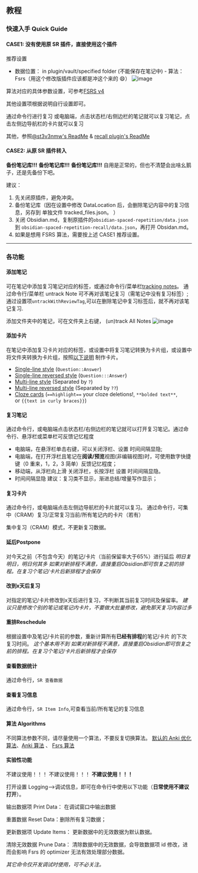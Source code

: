 ## 教程

### 快速入手 Quick Guide

#### CASE1: 没有使用原 SR 插件，直接使用这个插件

推荐设置

-   数据位置： in plugin/vault/specified folder (不能保存在笔记中) - 算法： Fsrs（用这个修改版插件应该都是冲这个来的 😄️）
    ![image](https://github.com/open-spaced-repetition/obsidian-spaced-repetition-recall/assets/9208450/a22d23df-5d11-4b19-9007-e1530e2808be)

算法对应的具体参数设置，可参考[FSRS v4](https://github.com/open-spaced-repetition/fsrs4anki/wiki/The-Algorithm#fsrs-v4)

其他设置项根据说明自行设置即可。

通过命令行进行复习
或电脑端，点击状态栏/右侧边栏的笔记就可以复习笔记，点击左侧边导航栏的卡片就可以复习

其他，参照[@st3v3nmw's ReadMe](https://github.com/st3v3nmw/obsidian-spaced-repetition#readme) & [recall plugin's ReadMe](https://github.com/martin-jw/obsidian-recall)

#### CASE2: 从原 SR 插件转入

**备份笔记库!!!**
**备份笔记库!!!**
**备份笔记库!!!**
自用是正常的，但也不清楚会出啥幺鹅子，还是先备份下吧。

建议：

1. 先关闭原插件，避免冲突。
2. 备份笔记库（因在设置中修改 DataLocation 后，会删除笔记内容中的复习信息，另存到 单独文件 tracked_files.json。 ）
3. 关闭 Obsidian.md，复制原插件的`obsidian-spaced-repetition/data.json` 到 `obsidian-spaced-repetition-recall/data.json`，再打开 Obsidan.md。
4. 如果是想用 FSRS 算法，需要按上述 CASE1 推荐设置。

---

### 各功能

#### 添加笔记

可在笔记中添加复习笔记对应的标签，或通过命令行/菜单栏[tracking notes](https://github.com/martin-jw/obsidian-recall#tracking-notes)。
通过命令行/菜单栏 untrack Note 可不再对该笔记复习（需笔记中没有复习标签）;通过设置项`untrackWithReviewTag`,可以在删除笔记中复习标签后，就不再对该笔记复习.

添加文件夹中的笔记，可在文件夹上右键， (un)track All Notes
![image](https://github.com/open-spaced-repetition/obsidian-spaced-repetition-recall/assets/9208450/163f397c-cc8f-49a6-ab6f-cb929cf91d2d)

#### 添加卡片

在笔记中添加复习卡片对应的标签，或设置中将复习笔记转换为卡片组，或设置中将文件夹转换为卡片组，按照[以下说明](https://github.com/st3v3nmw/obsidian-spaced-repetition#features) 制作卡片。

-   [Single-line style](https://www.stephenmwangi.com/obsidian-spaced-repetition/flashcards/#single-line-basic-remnote-style) (`Question::Answer`)
-   [Single-line reversed style](https://www.stephenmwangi.com/obsidian-spaced-repetition/flashcards/#single-line-reversed) (`Question:::Answer`)
-   [Multi-line style](https://www.stephenmwangi.com/obsidian-spaced-repetition/flashcards/#multi-line-basic) (Separated by `?`)
-   [Multi-line reversed style](https://www.stephenmwangi.com/obsidian-spaced-repetition/flashcards/#multi-line-reversed) (Separated by `??`)
-   [Cloze cards](https://www.stephenmwangi.com/obsidian-spaced-repetition/flashcards/#cloze-cards) (`==highlight==` your cloze deletions!, `**bolded text**`, or `{{text in curly braces}}`)

#### 复习笔记

通过命令行，或电脑端点击状态栏/右侧边栏的笔记就可以打开复习笔记。通过命令行、悬浮栏或菜单栏可反馈记忆程度

-   电脑端，在悬浮栏单击右键，可以关闭浮栏、设置 时间间隔显隐;
-   电脑端，在打开浮栏且笔记在**阅读/预览**视图(非编辑视图)时，可使用数字快捷键（0 重来，1，2，3 简单）反馈记忆程度；
-   移动端，从浮栏向上滑 关闭浮栏，长按浮栏 设置 时间间隔显隐。
-   时间间隔显隐 建议：复习类不显示，渐进总结/增量写作显示；

#### 复习卡片

通过命令行，或电脑端点击左侧边导航栏的卡片就可以复习。
通过命令行，可集中（CRAM）复习/正常复习当前/所有笔记内的卡片（若有）

集中复习（CRAM）模式，不更新复习数据。

#### 延后Postpone
对今天之前（不包含今天）的笔记/卡片（当前保留率大于65%）进行延后
*明日复明日，明日何其多*
*如果对新排程不满意，直接重启Obsidian即可恢复之前的排程。在复习个笔记/卡片后新排程才会保存*

#### 改到x天后复习
对指定的笔记/卡片修改到x天后进行复习，不判断其当前复习时间及保留率。
*建议只是修改个别的笔记或笔记内卡片，不要做大批量修改，避免那天复习内容过多*

#### 重排Reschedule
根据设置中及笔记/卡片前的参数，重新计算所有**已经有排程**的笔记/卡片 的下次复习时间。
*这个基本用不到*
*如果对新排程不满意，直接重启Obsidian即可恢复之前的排程。在复习个笔记/卡片后新排程才会保存*

#### 查看数据统计

通过命令行，`SR 查看数据`

#### 查看复习信息

通过命令行，`SR Item Info`,可查看当前/所有笔记的复习信息

#### 算法 Algorithms

不同算法参数不同，请尽量使用一个算法，不要反复切换算法。
[默认的 Anki 优化算法](./en/algorithms.md)、[Anki 算法](https://github.com/martin-jw/obsidian-recall#currently-available-algorithms) 、
[Fsrs 算法](https://github.com/open-spaced-repetition/fsrs.js)

#### 实验性功能

不建议使用！！！
不建议使用！！！
**不建议使用！！！**

打开设置 Logging-->调试信息，即可在命令行中使用以下功能（**日常使用不建议打开**）。

输出数据项 Print Data： 在调试窗口中输出数据

重置数据 Reset Data：删除所有复习数据；

更新数据项 Update Items： 更新数据中的无效数据为默认数据。

清除无效数据 Prune Data： 清除数据中的无效数据，会导致数据项 id 修改，进而会影响 Fsrs 的 optimizer 无法有效处理部分数据。

_其它命令仅开发调试时使用，可不必关注。_
